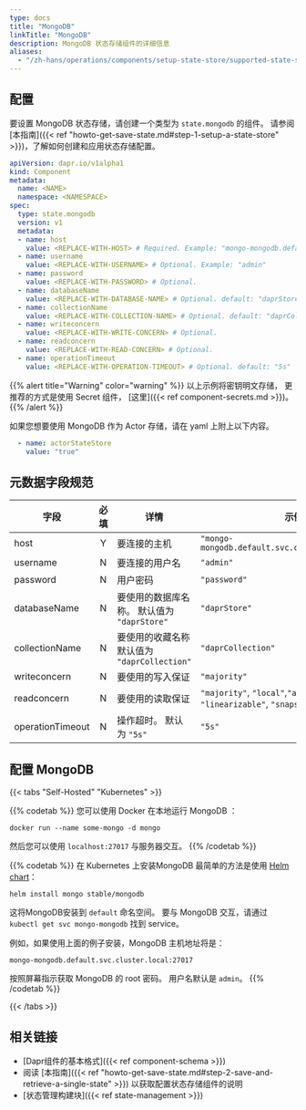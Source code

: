 ```yaml
---
type: docs
title: "MongoDB"
linkTitle: "MongoDB"
description: MongoDB 状态存储组件的详细信息
aliases:
  - "/zh-hans/operations/components/setup-state-store/supported-state-stores/setup-mongodb/"
---
```


## 配置

要设置 MongoDB 状态存储，请创建一个类型为 `state.mongodb` 的组件。 请参阅[本指南]({{< ref "howto-get-save-state.md#step-1-setup-a-state-store" >}})，了解如何创建和应用状态存储配置。


```yaml
apiVersion: dapr.io/v1alpha1
kind: Component
metadata:
  name: <NAME>
  namespace: <NAMESPACE>
spec:
  type: state.mongodb
  version: v1
  metadata:
  - name: host
    value: <REPLACE-WITH-HOST> # Required. Example: "mongo-mongodb.default.svc.cluster.local:27017"
  - name: username
    value: <REPLACE-WITH-USERNAME> # Optional. Example: "admin"
  - name: password
    value: <REPLACE-WITH-PASSWORD> # Optional.
  - name: databaseName
    value: <REPLACE-WITH-DATABASE-NAME> # Optional. default: "daprStore"
  - name: collectionName
    value: <REPLACE-WITH-COLLECTION-NAME> # Optional. default: "daprCollection"
  - name: writeconcern
    value: <REPLACE-WITH-WRITE-CONCERN> # Optional.
  - name: readconcern
    value: <REPLACE-WITH-READ-CONCERN> # Optional.
  - name: operationTimeout
    value: <REPLACE-WITH-OPERATION-TIMEOUT> # Optional. default: "5s"
```

{{% alert title="Warning" color="warning" %}}
以上示例将密钥明文存储， 更推荐的方式是使用 Secret 组件， [这里]({{< ref component-secrets.md >}})。
{{% /alert %}}

如果您想要使用 MongoDB 作为 Actor 存储，请在 yaml 上附上以下内容。

```yaml
  - name: actorStateStore
    value: "true"
```


## 元数据字段规范

| 字段               | 必填 | 详情                               | 示例                                                                    |
| ---------------- |:--:| -------------------------------- | --------------------------------------------------------------------- |
| host             | Y  | 要连接的主机                           | `"mongo-mongodb.default.svc.cluster.local:27017"`                     |
| username         | N  | 要连接的用户名                          | `"admin"`                                                             |
| password         | N  | 用户密码                             | `"password"`                                                          |
| databaseName     | N  | 要使用的数据库名称。 默认值为 `"daprStore"`    | `"daprStore"`                                                         |
| collectionName   | N  | 要使用的收藏名称 默认值为 `"daprCollection"` | `"daprCollection"`                                                    |
| writeconcern     | N  | 要使用的写入保证                         | `"majority"`                                                          |
| readconcern      | N  | 要使用的读取保证                         | `"majority"`, `"local"`,`"available"`, `"linearizable"`, `"snapshot"` |
| operationTimeout | N  | 操作超时。 默认为 `"5s"`                 | `"5s"`                                                                |

## 配置 MongoDB

{{< tabs "Self-Hosted" "Kubernetes" >}}

{{% codetab %}}
您可以使用 Docker 在本地运行 MongoDB ：

```
docker run --name some-mongo -d mongo
```

然后您可以使用 `localhost:27017` 与服务器交互。
{{% /codetab %}}

{{% codetab %}}
在 Kubernetes 上安装MongoDB 最简单的方法是使用 [Helm chart](https://github.com/helm/charts/tree/master/stable/mongodb)：

```
helm install mongo stable/mongodb
```

这将MongoDB安装到 `default` 命名空间。 要与 MongoDB 交互，请通过 `kubectl get svc mongo-mongodb` 找到 service。

例如，如果使用上面的例子安装，MongoDB 主机地址将是：

`mongo-mongodb.default.svc.cluster.local:27017`


按照屏幕指示获取 MongoDB 的 root 密码。 用户名默认是 `admin`。
{{% /codetab %}}

{{< /tabs >}}

## 相关链接
- [Dapr组件的基本格式]({{< ref component-schema >}})
- 阅读 [本指南]({{< ref "howto-get-save-state.md#step-2-save-and-retrieve-a-single-state" >}}) 以获取配置状态存储组件的说明
- [状态管理构建块]({{< ref state-management >}})
